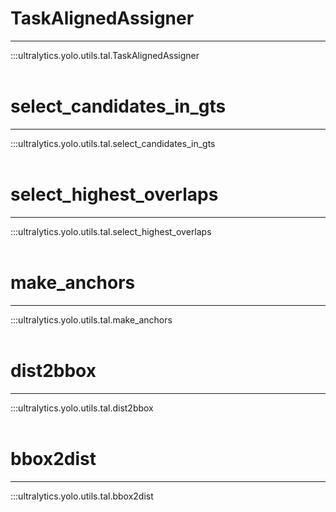 # TaskAlignedAssigner
---
:::ultralytics.yolo.utils.tal.TaskAlignedAssigner
<br><br>

# select_candidates_in_gts
---
:::ultralytics.yolo.utils.tal.select_candidates_in_gts
<br><br>

# select_highest_overlaps
---
:::ultralytics.yolo.utils.tal.select_highest_overlaps
<br><br>

# make_anchors
---
:::ultralytics.yolo.utils.tal.make_anchors
<br><br>

# dist2bbox
---
:::ultralytics.yolo.utils.tal.dist2bbox
<br><br>

# bbox2dist
---
:::ultralytics.yolo.utils.tal.bbox2dist
<br><br>

